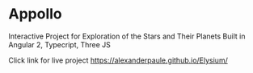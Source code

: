 # Appollo

Interactive Project for Exploration of the Stars and Their Planets Built in Angular 2, Typecript, Three JS

Click link for live project
https://alexanderpaule.github.io/Elysium/
